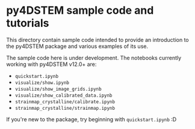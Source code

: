 # py4DSTEM sample code and tutorials

This directory contain sample code intended to provide an introduction to the py4DSTEM package and various examples of its use.

The sample code here is under development.  The notebooks currently working with py4DSTEM v12.0+ are:
- `quickstart.ipynb`
- `visualize/show.ipynb`
- `visualize/show_image_grids.ipynb`
- `visualize/show_calibrated_data.ipynb`
- `strainmap_crystalline/calibrate.ipynb`
- `strainmap_crystalline/strainmap.ipynb`

If you're new to the package, try beginning with `quickstart.ipynb` :D

